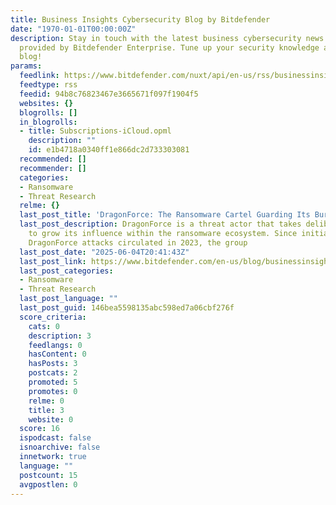 ```yaml
---
title: Business Insights Cybersecurity Blog by Bitdefender
date: "1970-01-01T00:00:00Z"
description: Stay in touch with the latest business cybersecurity news and information
  provided by Bitdefender Enterprise. Tune up your security knowledge and read our
  blog!
params:
  feedlink: https://www.bitdefender.com/nuxt/api/en-us/rss/businessinsights/threat-research/
  feedtype: rss
  feedid: 94b8c76823467e3665671f097f1904f5
  websites: {}
  blogrolls: []
  in_blogrolls:
  - title: Subscriptions-iCloud.opml
    description: ""
    id: e1b4718a0340ff1e866dc2d733303081
  recommended: []
  recommender: []
  categories:
  - Ransomware
  - Threat Research
  relme: {}
  last_post_title: 'DragonForce: The Ransomware Cartel Guarding Its Burrow'
  last_post_description: DragonForce is a threat actor that takes deliberate steps
    to grow its influence within the ransomware ecosystem. Since initial reports documenting
    DragonForce attacks circulated in 2023, the group
  last_post_date: "2025-06-04T20:41:43Z"
  last_post_link: https://www.bitdefender.com/en-us/blog/businessinsights/dragonforce-ransomware-cartel
  last_post_categories:
  - Ransomware
  - Threat Research
  last_post_language: ""
  last_post_guid: 146bea5598135abc598ed7a06cbf276f
  score_criteria:
    cats: 0
    description: 3
    feedlangs: 0
    hasContent: 0
    hasPosts: 3
    postcats: 2
    promoted: 5
    promotes: 0
    relme: 0
    title: 3
    website: 0
  score: 16
  ispodcast: false
  isnoarchive: false
  innetwork: true
  language: ""
  postcount: 15
  avgpostlen: 0
---
```

